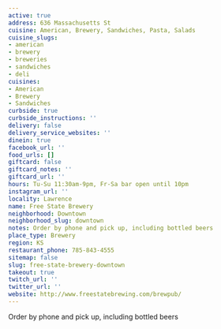 ```yaml
---
active: true
address: 636 Massachusetts St
cuisine: American, Brewery, Sandwiches, Pasta, Salads
cuisine_slugs:
- american
- brewery
- breweries
- sandwiches
- deli
cuisines:
- American
- Brewery
- Sandwiches
curbside: true
curbside_instructions: ''
delivery: false
delivery_service_websites: ''
dinein: true
facebook_url: ''
food_urls: []
giftcard: false
giftcard_notes: ''
giftcard_url: ''
hours: Tu-Su 11:30am-9pm, Fr-Sa bar open until 10pm
instagram_url: ''
locality: Lawrence
name: Free State Brewery
neighborhood: Downtown
neighborhood_slug: downtown
notes: Order by phone and pick up, including bottled beers
place_type: Brewery
region: KS
restaurant_phone: 785-843-4555
sitemap: false
slug: free-state-brewery-downtown
takeout: true
twitch_url: ''
twitter_url: ''
website: http://www.freestatebrewing.com/brewpub/
---
```


Order by phone and pick up, including bottled beers